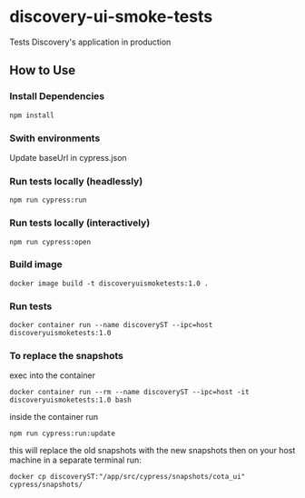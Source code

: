 # discovery-ui-smoke-tests

Tests Discovery's application in production

## How to Use

### Install Dependencies

`npm install`

### Swith environments

Update baseUrl in cypress.json

### Run tests locally (headlessly)

`npm run cypress:run`

### Run tests locally (interactively)

`npm run cypress:open`

### Build image

`docker image build -t discoveryuismoketests:1.0 .`

### Run tests

`docker container run --name discoveryST --ipc=host discoveryuismoketests:1.0`

### To replace the snapshots

exec into the container

`docker container run --rm --name discoveryST --ipc=host -it discoveryuismoketests:1.0 bash`

inside the container run

`npm run cypress:run:update`

this will replace the old snapshots with the new snapshots 
then on your host machine in a separate terminal run:

`docker cp discoveryST:"/app/src/cypress/snapshots/cota_ui" cypress/snapshots/`